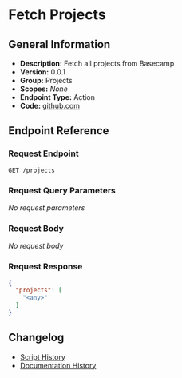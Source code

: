 <!-- BEGIN GENERATED CONTENT -->
# Fetch Projects

## General Information

- **Description:** Fetch all projects from Basecamp
- **Version:** 0.0.1
- **Group:** Projects
- **Scopes:** _None_
- **Endpoint Type:** Action
- **Code:** [github.com](https://github.com/NangoHQ/integration-templates/tree/main/integrations/basecamp/actions/fetch-projects.ts)


## Endpoint Reference

### Request Endpoint

`GET /projects`

### Request Query Parameters

_No request parameters_

### Request Body

_No request body_

### Request Response

```json
{
  "projects": [
    "<any>"
  ]
}
```

## Changelog

- [Script History](https://github.com/NangoHQ/integration-templates/commits/main/integrations/basecamp/actions/fetch-projects.ts)
- [Documentation History](https://github.com/NangoHQ/integration-templates/commits/main/integrations/basecamp/actions/fetch-projects.md)

<!-- END  GENERATED CONTENT -->

